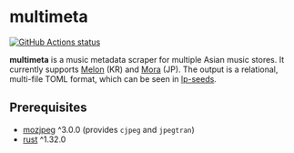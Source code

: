 # multimeta

[![GitHub Actions status](https://github.com/zaeleus/multimeta/workflows/CI/badge.svg)](https://github.com/zaeleus/multimeta/actions)

**multimeta** is a music metadata scraper for multiple Asian music stores. It
currently supports [Melon] (KR) and [Mora] (JP). The output is a relational,
multi-file TOML format, which can be seen in [lp-seeds].

[Melon]: http://www.melon.com/
[Mora]: http://mora.jp/
[lp-seeds]: https://github.com/zaeleus/lp-seeds

## Prerequisites

  * [mozjpeg] ^3.0.0 (provides `cjpeg` and `jpegtran`)
  * [rust] ^1.32.0

[mozjpeg]: https://github.com/mozilla/mozjpeg
[rust]: https://www.rust-lang.org/
